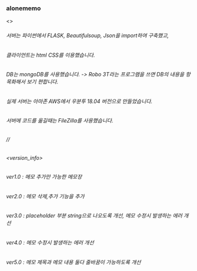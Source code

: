 ### alonememo
<>
###### 서버는 파이썬에서 FLASK, Beautifulsoup, Json을 import하여 구축했고,
###### 클라이언트는 html CSS를 이용했습니다. 
###### DB는 mongoDB를 사용했습니다. -> Robo 3T라는 프로그램을 쓰면 DB의 내용을 항목화해서 보기 편합니다.
###### 실제 서버는 아마존 AWS에서 우분투 18.04 버전으로 만들었습니다.
###### 서버에 코드를 옮길때는 FileZilla를 사용했습니다.

###### //
###### <version_info>
###### ver1.0 : 메모 추가만 가능한 메모장
###### ver2.0 : 메모 삭제,추가 기능을 추가
###### ver3.0 : placeholder 부분 string으로 나오도록 개선, 메모 수정시 발생하는 에러 개선
###### ver4.0 : 메모 수정시 발생하는 에러 개선
###### ver5.0 : 메모 제목과 메모 내용 둘다 줄바꿈이 가능하도록 개선
